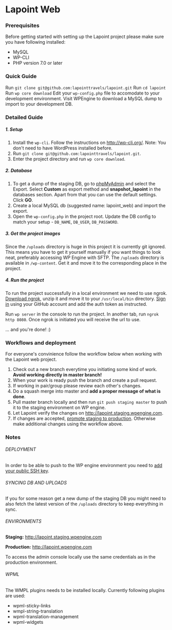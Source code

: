 # Lapoint Web

### Prerequisites
Before getting started with setting up the Lapoint project please make sure you have following installed:
- MySQL
- WP-CLI
- PHP version 7.0 or later

### Quick Guide

Run `git clone git@github.com:lapointtravels/lapoint.git`
Run `cd lapoint`
Run `wp core download`
Edit your `wp-config.php` file to accomodate to your development environment.
Visit WPEngine to download a MySQL dump to import to your development DB.

### Detailed Guide

##### 1. Setup
1. Install the `wp-cli`. Follow the instructions on http://wp-cli.org/. Note: You don't need to have WordPress installed before.
2. Run `git clone git@github.com:lapointtravels/lapoint.git`.
3. Enter the project directory and run `wp core download`. 

##### 2. Database

1. To get a dump of the staging DB, go to [phpMyAdmin](https://my.wpengine.com/installs/lapoint/phpmyadmin) and select the Export. Select **Custom** as export method and **snapshot_lapoint**  in the databases section. Apart from that you can use the default settings. Click **GO**.
2. Create a local MySQL db (suggested name: lapoint_web) and import the export.
3. Open the `wp-config.php` in the project root. Update the DB config to match your setup -  `DB_NAME`, `DB_USER`, `DB_PASSWORD`.

##### 3. Get the project images
Since the `/uploads` directory is huge in this project it is currently git ignored. This means you have to get it yourself manually if you want things to look neat, preferably accessing WP Engine with SFTP. The `/uploads` directory is available in `/wp-content`. Get it and move it to the corresponding place in the project.

##### 4. Run the project
To run the project successfully in a local environment we need to use ngrok.
[Download ngrok](https://ngrok.com/), unzip it and move it to your `/usr/local/bin` directory.
[Sign in](https://dashboard.ngrok.com/user/login) using your GitHub account and add the auth token as instructed.

Run `wp server` in the console to run the project. In another tab, run `ngrok http 8080`. Once ngrok is initiated you will receive the url to use.

... and you're done! :)

### Workflows and deployment

For everyone's convinience follow the workflow below when working with the Lapoint web project.
1. Check out a new branch everytime you initiating some kind of work. **Avoid working directly in master branch!**
2. When your work is ready push the branch and create a pull request.
3. If working in pair/group please review each other's changes.
4. Do a squash merge into master and **add a proper message of what is done**.
5. Pull master branch locally and then run `git push staging master` to push it to the staging environment on WP engine.
6. Let Lapoint verify the changes on http://lapoint.staging.wpengine.com.
7. If changes are accepted, [promote staging to production](https://lapoint.wpengine.com/wp-admin/admin.php?page=wpengine-staging). Otherwise make additional changes using the workflow above.

### Notes

###### DEPLOYMENT
In order to be able to push to the WP engine environment you need to [add your public SSH key](https://my.wpengine.com/installs/lapoint/git_push).

###### SYNCING DB AND UPLOADS
 If you for some reason get a new dump of the staging DB you might need to also fetch the latest version of the `/uploads` directory to keep everything in sync.

###### ENVIRONMENTS
**Staging:** http://lapoint.staging.wpengine.com

**Production:** http://lapoint.wpengine.com

To access the admin console locally use the same credentials as in the production environment.

###### WPML
The WMPL plugins needs to be installed locally. Currently following plugins are used:
- wpml-sticky-links
- wmpl-string-translation
- wpml-translation-management
- wpml-widgets
















